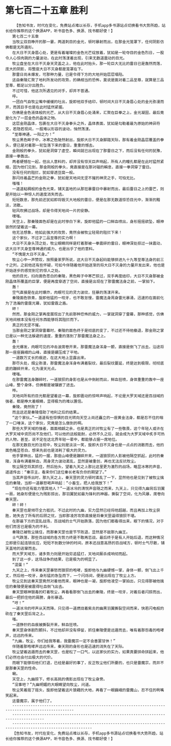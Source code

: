 # 第七百二十五章 胜利
        【告知书友，时代在变化，免费站点难以长存，手机app多书源站点切换看书大势所趋，站长给你推荐的这个换源APP，听书音色多、换源、找书都好使！】
       第七百二十五章
       当牧尘双目睁开的那一霎，两道刺目的金光，顿时暴射而出，在那金光笼罩下，任何阴影仿佛都是无所遁形。
       在大日不灭身眉心处，更是有着璀璨的金色光芒绽放着，犹如是一轮夺目的金色烈日，一股令人心惊肉跳的力量波动，在此时荡漾着出现，引来无数道震动的目光。
       牧尘盘坐在大日不灭身天灵盖之上，他在此时抬头，那一轮巨大无比的雷日已是轰然而落，庞大的阴影，将整座大日不灭身都是笼罩在下。
       那雷日尚未爆发，可那种力量，已是令得下方的大地开始层层塌陷。
       这由秦陵汇聚了地利所发动的攻势，的确相当的恐怖，莫说是面对着二品至尊，就算是三品至尊，都足以分出胜负。
       不过可惜，他这次所遇见的对手，却并不普通。
       呼。
       一团白气自牧尘嘴中缓缓的吐出，旋即他双手结印，顿时间大日不灭身眉心处的金光弥漫而开，而其巨手也是在此时猛然紧握。
       仿佛是金色液体般的光芒，从大日不灭身眉心处涌来，汇聚在巨拳之上，金光凝固，最后竟是化为了一层金色的晶体之物。
       这层金刚晶体，包裹在大日不灭身拳头之外，晶体表面，犹如是勾勒着最为原始的神异符文，若隐若现间，一股难以形容的波动，悄然荡漾。
       “至尊神通，一阳之力！”
       牧尘黑色眸子中，冰寒之色陡然射出，旋即大日不灭身脚踏天际，那有着金刚晶层覆盖的拳头，便已是对着那一轮坠落下来的雷日，重重的憾去。
       金刚般的拳头，犹如是洞穿了虚空，瞬间就已出现在了那雷日之下，而后没有任何的犹豫，直接一拳轰出。
       两者硬憾在一起，但出人意料的，却并没有惊天巨声响起，所有人的瞳孔都是在此时猛然紧缩，因为他们见到，那金刚般的拳头，竟直接是在那对碰的瞬息，直接一拳洞穿了雷日。
       没有任何的阻拦，犹如穿透豆腐一般。
       那闪烁着晶芒的金刚之拳，犹如是天地间无坚不摧的神灵之手，可怕无比。
       嗤嗤！
       一道道粘稠般的金色光束，铺天盖地的从那狂暴雷日中暴射而出，最后雷日之上的雷芒，则是开始以一种惊人的速度消失而去。
       短短数息，那先前还犹如即将毁灭大地般的雷日，便是在那无数道惊恐目光中，渐渐的黯淡，消散…
       轻风吹拂过战场，却是令得天地间一片的安静。
       噗嗤。
       天空上，那秦陵面色却是在此时惨白下来，旋即他猛的一口鲜血喷出，身形摇摇欲坠，眼神骇然的望着这一幕。
       他无法想象，他如此强大的攻势，竟然会被牧尘轻易的阻拦下来！
       这个家伙，不过才二品至尊的实力啊！
       大日不灭身头顶之处，牧尘眼睛同样是盯着那被一拳震碎的雷日，眼神深处掠过一抹震动，这大日不灭身至尊神通的威力，也是出乎了他的意料。
       “不愧是大日不灭身…”
       牧尘心中一声赞叹，按照曼荼罗所说，这大日不灭身起码能够排进九十九等至尊法身的前三十之列，之前他还有些怀疑，可如今伴随着他开始逐渐的将大日不灭身的力量开发出来，他也是开始逐步的感觉到它的惊人之处。
       他的目光，扫向面色苍白的秦陵，黑色眸子中寒芒掠过，双手再度结印，大日不灭身那被金刚晶体所覆盖的巨掌，便是再度穿透了空间，直接是出现在了那雷魔法身之前，一掌拍下。
       轰！
       空气直接是在此时爆炸，肉眼可见的灵力波纹，狂暴的荡漾开来。
       秦陵面色铁青，旋即他猛的一咬牙，也不敢怠慢，雷魔法身周身雷光暴涌，迅速的在面前化为了浩瀚的雷霆光幕，犹如雷霆之盾。
       砰！
       然而，那金刚之掌再度展现出了先前那种恐怖的威力，一掌就洞穿了雷幕，那种感觉，仿佛天地间根本没有任何东西能够将其阻拦而下。
       真正的无坚不摧。
       当那金刚之掌洞穿雷幕时，秦陵的面色终于是彻底的变了，不过还不待他撤退，那金刚之掌已是以一种无法躲避的速度，重重的落到了那雷魔法身之上。
       轰！
       金光爆发，肉眼可见的冲击波席卷开来，那雷魔法身浑身一颤，直接是倒飞了出去，沿途将那一座座巍峨的山峰，直接是碾压成了平地。
       一道数万丈长的痕迹，在这大地上显露出来。
       那尽头处，烟尘弥漫，那雷魔法身浑身布满着裂纹，最后裂纹蔓延，终是达到极限，彻彻底底的蹦碎开来，化为漫天光点。
       噗嗤。
       在那雷魔法身蹦碎时，一道狼狈的身影也是从中倒射而出，鲜血狂喷，身体重重的轰中一座山峰，整个身体，仿佛都是被镶嵌了进去。
       哗。
       天地间所有的目光都是望着这一幕，旋即震动的惊哗声响起，不论是大罗天域还是百战域的强者，都是睁大着眼睛，显得极为的难以置信。
       秦陵，竟然败了！
       而且这还是秦陵借助了地利之后的结果…
       “这个家伙…”一道道有些惊惧的目光转向天空上尚还矗立的一座黄金法身，都是忍不住的咽了一口唾沫，这个家伙，究竟是怎么做到的啊。
       那些大罗天域的强者，面面相觑之余，也是真正的对牧尘有了一些敬畏，这个年轻人或许在大罗天域中资历尚不及他们，可以他的这般能耐，必然不久之后，就会成为大罗天域中炙手可热的人物，甚至，说不定在这北界年轻一辈中，都能够占据一席地位。
       在那无数目光的注视中，牧尘则是淡淡一笑，旋即大日不灭身也是一点点的消散而去，他的面色略显苍白，想来先前也是消耗了极大的灵力。
       他手掌伸出，猛的一握，那座山峰便是蹦碎开来，一道狼狈的人影被他隔空抓起，此时的秦陵，浑身布满着鲜血，周身灵力波动紊乱，显然是被重创，再也无法反抗牧尘。
       牧尘隔空将其抓住，然后抬头，望着九天之上那比这里更为激烈的战场，略显冰寒的声音，遥遥传出：“秦宗主，看来你们这位秦长老有负你的期望了。”
       当其声音传出时，那九天之上，秦天罡的灵力顿时紊乱了一下，显然他也是见到了被牧尘擒住的秦陵，当即一道暴怒喝声响起：“小畜生，把人给我放下！”
       “现在你还有能力管其他人？”一道冰冷的清悦声音随之而来，九天上，只见得九幽背后羽翼一扇，她身形便是化为残影掠出，那羽翼犹如最为锋利的神器，撕裂了空间，化为风暴，席卷向秦天罡。
       砰！砰！
       秦天罡也是倾尽全力抵抗，不过此时的九幽，实力显然已经将他超越，而且再加上牧尘获胜，她失去了所有的后顾之忧，当即那凌厉攻势直接是将秦天罡逼得狼狈不堪。
       在那最下方的混乱战场，百战域的士气开始跌落，因为他们都看得出来，眼下的情况，对于他们而言已是极为的不利。
       秦陵已被牧尘擒住，而那秦天罡也是节节败退，显然是不敌那九幽王。
       士气跌落，那些百战域的各方势力终是不敢再恋战，最后终于是有人开始后退，而这种情况立即是引起连锁反应，短短不到数分钟的时间，原本还战意高昂的百战域方，顿时士气尽散，铺天盖地的逃窜而去。
       而大罗天域方，诸多势力则是开始穷追猛打，天地间厮杀成响彻而起。
       到了这一步，这场战争的结果，已是极为的明显了。
       “混蛋！”
       九天之上，传来秦天罡暴怒而狼狈的咆哮，旋即他与九幽硬憾一掌，身体一颤，倒飞出上千丈，然后他一咬牙，身形猛的急坠而下，一个闪烁间，便是出现在了牧尘上方。
       牧尘见到这秦天罡竟然对着他而来，眼神也是一凝，旋即他凌空一掌拍出，只见得那被他擒住的秦陵便是被震得吐血倒飞出去。
       秦天罡眼神狠毒的盯着牧尘，再看看那倒飞出去的秦陵，终是一咬牙，对着后者闪掠而出，最后一把抓住他的肩膀，身形暴退。
       “哼！”
       一道冰冷的哼声从天而降，只见得一道燃烧着紫炎的幽黑羽翼撕裂空间而来，快若闪电般的砍在了秦天罡后背之上。
       嗤。
       一道狰狞的血痕被撕裂开来，鲜血狂喷。
       秦天罡身体剧烈颤抖，不过他却并没有停留，抓住秦陵便是远遁而去，唯有着那怨毒的咆哮声，远远的传来。
       “九幽，牧尘，你们给我等着，我雷魔宗一定不会善罢甘休！”
       伴随着那咆哮声远远传来，秦天刚的身形也是迅速的消失在了天际。
       牧尘望着逃遁而去的秦天罡，也是松了一口气，以这家伙的实力，如果真要拼命拼起来，他们必然也会付出极大的代价。
       而眼下能够将他们打退，已经是最好的事了，反正牧尘他们所要的，也只是雷魔宗，而并不是那秦天罡的性命。
       唰。
       天空上，九幽掠下，修长高挑的倩影出现在了牧尘身旁。
       “没事吧？”九幽明媚的大眼睛望向牧尘，问道。
       牧尘笑着摇了摇头，旋即他望着这片狼藉的大地，再看了一眼巍峨的雷魔山，忍不住的咧嘴笑起来。
       这雷魔宗，属于他们了。
       -------------------------------------------------------------------------------------------------
       ------------------------------------------------------------------------------------
       ---------------------------------------------------------------------------------------------------------
       【告知书友，时代在变化，免费站点难以长存，手机app多书源站点切换看书大势所趋，站长给你推荐的这个换源APP，听书音色多、换源、找书都好使！】